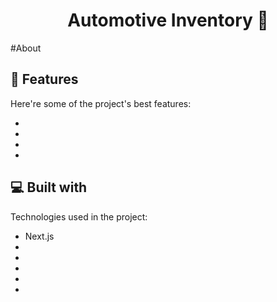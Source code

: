 <h1 align="center" id="title">Automotive Inventory 🚗</h1>

#About 
<p id="description">
  
  
<h2>🧐 Features</h2>


Here're some of the project's best features:

*   
*   
*  
* 


<h2>💻 Built with</h2>

Technologies used in the project:

*   Next.js
*   
*   
*   
*   
*   



